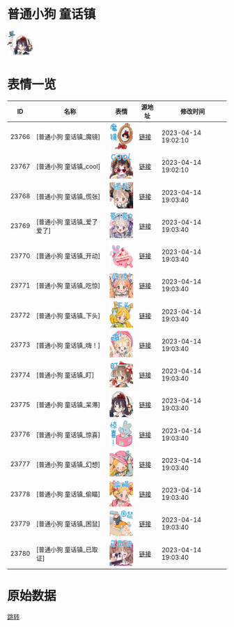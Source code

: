 # 普通小狗 童话镇

<img src="./cover.png" height="60" alt="cover" />

# 表情一览

|ID|名称|表情|源地址|修改时间|
|----|----|----|----|----|
|23766|[普通小狗 童话镇_魔镜]|<img src="./pic/023766_%5B普通小狗 童话镇_魔镜%5D.png" height="60" alt="魔镜"/>|[链接](https://i0.hdslb.com/bfs/garb/666be01c12e073a96e21dc41b505802d0b215075.png)|2023-04-14 19:02:10|
|23767|[普通小狗 童话镇_cool]|<img src="./pic/023767_%5B普通小狗 童话镇_cool%5D.png" height="60" alt="cool"/>|[链接](https://i0.hdslb.com/bfs/garb/5f153380aa2703604bed5e6046b7bed5d0ccd768.png)|2023-04-14 19:02:10|
|23768|[普通小狗 童话镇_慌张]|<img src="./pic/023768_%5B普通小狗 童话镇_慌张%5D.png" height="60" alt="慌张"/>|[链接](https://i0.hdslb.com/bfs/garb/a3d9fdec9844318f6f5b1109ba820f320b11f7cb.png)|2023-04-14 19:03:40|
|23769|[普通小狗 童话镇_爱了爱了]|<img src="./pic/023769_%5B普通小狗 童话镇_爱了爱了%5D.png" height="60" alt="爱了爱了"/>|[链接](https://i0.hdslb.com/bfs/garb/3a88fbaf4f9c3220b9b74b0632bd949f912a1dd2.png)|2023-04-14 19:03:40|
|23770|[普通小狗 童话镇_开动]|<img src="./pic/023770_%5B普通小狗 童话镇_开动%5D.png" height="60" alt="开动"/>|[链接](https://i0.hdslb.com/bfs/garb/25517d227e66e4dd1b6747ab376908ecd5ace144.png)|2023-04-14 19:03:40|
|23771|[普通小狗 童话镇_吃惊]|<img src="./pic/023771_%5B普通小狗 童话镇_吃惊%5D.png" height="60" alt="吃惊"/>|[链接](https://i0.hdslb.com/bfs/garb/2fa55030f21e26aaf2635c535a460cac0648ed36.png)|2023-04-14 19:03:40|
|23772|[普通小狗 童话镇_下头]|<img src="./pic/023772_%5B普通小狗 童话镇_下头%5D.png" height="60" alt="下头"/>|[链接](https://i0.hdslb.com/bfs/garb/5f543a950e55458f0e9a657e2c889ad0e511a4fd.png)|2023-04-14 19:03:40|
|23773|[普通小狗 童话镇_嗨！]|<img src="./pic/023773_%5B普通小狗 童话镇_嗨！%5D.png" height="60" alt="嗨！"/>|[链接](https://i0.hdslb.com/bfs/garb/cdbfdcdb700cde486a035e6a3783193d77cf33c2.png)|2023-04-14 19:03:40|
|23774|[普通小狗 童话镇_盯]|<img src="./pic/023774_%5B普通小狗 童话镇_盯%5D.png" height="60" alt="盯"/>|[链接](https://i0.hdslb.com/bfs/garb/c49e166e3366d8fe5e108579ba5e3e9441429d31.png)|2023-04-14 19:03:40|
|23775|[普通小狗 童话镇_呆滞]|<img src="./pic/023775_%5B普通小狗 童话镇_呆滞%5D.png" height="60" alt="呆滞"/>|[链接](https://i0.hdslb.com/bfs/garb/9de2cbdbc44ff1f60c1ec56693dde82dd8d45198.png)|2023-04-14 19:03:40|
|23776|[普通小狗 童话镇_惊喜]|<img src="./pic/023776_%5B普通小狗 童话镇_惊喜%5D.png" height="60" alt="惊喜"/>|[链接](https://i0.hdslb.com/bfs/garb/42aa3eccc065cd96adeda268ad5fafdb50758026.png)|2023-04-14 19:03:40|
|23777|[普通小狗 童话镇_幻想]|<img src="./pic/023777_%5B普通小狗 童话镇_幻想%5D.png" height="60" alt="幻想"/>|[链接](https://i0.hdslb.com/bfs/garb/ae57ca204dd9af3d0fca094522c62708c157439b.png)|2023-04-14 19:03:40|
|23778|[普通小狗 童话镇_偷瞄]|<img src="./pic/023778_%5B普通小狗 童话镇_偷瞄%5D.png" height="60" alt="偷瞄"/>|[链接](https://i0.hdslb.com/bfs/garb/ce01aa8fda9103c580297f2e4e0e816c1bc9e39f.png)|2023-04-14 19:03:40|
|23779|[普通小狗 童话镇_困鼠]|<img src="./pic/023779_%5B普通小狗 童话镇_困鼠%5D.png" height="60" alt="困鼠"/>|[链接](https://i0.hdslb.com/bfs/garb/d83c0c2a08fcfdb29f596648d272c5f07b45a60a.png)|2023-04-14 19:03:40|
|23780|[普通小狗 童话镇_已取证]|<img src="./pic/023780_%5B普通小狗 童话镇_已取证%5D.png" height="60" alt="已取证"/>|[链接](https://i0.hdslb.com/bfs/garb/d18113e4a6a1785ead562b3fe84239ef10d42090.png)|2023-04-14 19:03:40|

# 原始数据

[跳转](./raw.json)

